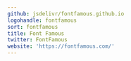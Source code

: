 ```yaml
---
github: jsdelivr/fontfamous.github.io
logohandle: fontfamous
sort: fontfamous
title: Font Famous
twitter: FontFamous
website: 'https://fontfamous.com/'
---
```

